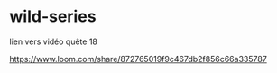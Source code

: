 # wild-series

lien vers vidéo quête 18

https://www.loom.com/share/872765019f9c467db2f856c66a335787
